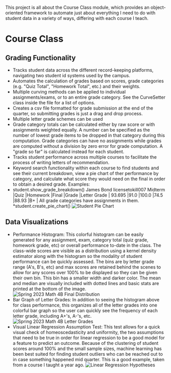 This project is all about the Course Class module, which provides an object-oriented framework to automate just about everything I need to do with student data in a variety of ways, differing with each course I teach. 
# Course Class
## Grading Functionality
* Tracks student data across the different record-keeping platforms, navigating two student id systems used by the campus. 
* Automates the calculation of grades based on scores, grade categories (e.g. "Quiz Total", "Homework Total", etc.) and their weights.
*   Multiple curving methods can be applied to individual assignments/exams, or to an entire grade category. See the CurveSetter class inside the file for a list of options.
*   Creates a csv file formatted for grade submission at the end of the quarter, so submitting grades is just a drag and drop process.
*   Multiple letter grade schemes can be used
*   Grade category totals can be calculated either by raw score or with assignments weighted equally. A number can be specified as the number of lowest grade items to be dropped in that category during this computation. Grade categories can have no assignments while grades are computed without a division by zero error for grade computation. A "grade so far" is calculated instead for each student.
*   Tracks student performance across multiple courses to facilitate the process of writing letters of recommendation.
*   Keyword search functionality within each course to find students and see their current breakdown, view a pie chart of ther performance by category, and calculate what score they would need on the final in order to obtain a desired grade.
Examples:
* student.show_grade_breakdown()
  James Bond licensetokill007
  Midterm      |Quiz         |Homework     |Final        |Grade        |Letter Grade |
  93.695       |91.0         |100.0        |74.5         |88.93        |B+           |
  All grade categories have assignments in them.
*student.create_pie_chart()
![Student Pie Chart](https://github.com/Finer-Things/Grading-Script-3.0/assets/96888276/6c92dfe1-d56a-4abb-b494-a12f319f3da4)

## Data Visualizations
* Performance Histogram: This colorful histogram can be easily generated for any assignment, exam, category total (quiz grade, homework grade, etc) or overall performance to-date in the class. The class-wide scores are visible as a distribution using a kernel density estimator along with the histogram so the modality of student performance can be quickly assessed. The bins are by letter grade range (A's, B's, etc) and max scores are retained behind the scenes to allow for any scores over 100% to be displayed so they can be given their own bin. This bin has a smaller width and darker color. The mean and median are visually included with dotted lines and basic stats are printed at the bottom of the image.
![Spring 2023 Math 4B Final Distribution](https://github.com/Finer-Things/Grading-Script-3.0/assets/96888276/42c80305-7bc8-46d1-b610-6280209f16c5)
* Bar Graph of Letter Grades: In addition to seeing the histogram above for class performance, this organizes all of the letter grades into one colorful bar graph so the user can quickly see the frequency of each letter grade, including A+'s, A-'s, etc.
![Spring 2023 Math 4B Letter Grades](https://github.com/Finer-Things/Grading-Script-3.0/assets/96888276/46cd455a-52af-4e25-8d1e-bb9df7669aa2)
* Visual Linear Regression Assumption Test: This test allows for a quick visual check of homeoscedasticity and uniformity, the two assumptions that need to be true in order for linear regression to be a good model for a feature to predict an outcome. Because of the clustering of student scores around 100% and the small sample sizes, machine learning has been best suited for finding student outliers who can be reached out to in case something happened mid quarter. This is a good example, taken from a course I taught a year ago. 
![Linear Regression Hypotheses](https://github.com/Finer-Things/Grading-Script-3.0/assets/96888276/c472bc0a-cc34-4e1a-a4bc-410ff65fa0f6)

